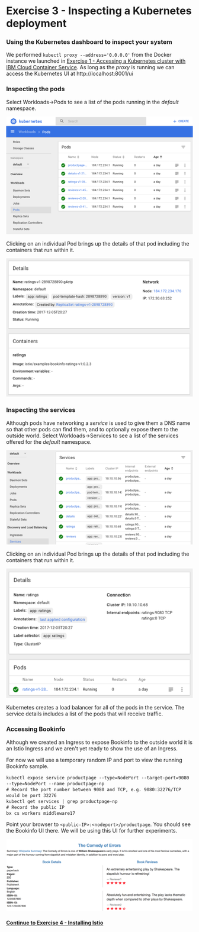 # Exercise 3 - Inspecting a Kubernetes deployment

### Using the Kubernetes dashboard to inspect your system

We performed `kubectl proxy --address='0.0.0.0'` from the Docker instance we launched in [Exercise 1 - Accessing a Kubernetes cluster with IBM Cloud Container Service](../exercise-1/README.md).  As long as the _proxy_ is running we can access the Kubernetes UI at http://localhost:8001/ui

### Inspecting the pods

Select Workloads->Pods to see a list of the pods running in the _default_ namespace.

![Web UI Pods list](pods.png)

Clicking on an individual Pod brings up the details of that pod including the containers that run within it.

![Web UI Pod details](pod-details.png)

### Inspecting the services

Although pods have networking a _service_ is used to give them a DNS name so that other pods can find them,
and to optionally expose them to the outside world.  Select Workloads->Services to see a list of the services
offered for the _default_ namespace.

![Web UI Services list](services.png)

Clicking on an individual Pod brings up the details of that pod including the containers that run within it.

![Web UI Service details](service-details.png)

Kubernetes creates a load balancer for all of the pods in the service.  The service details includes a list
of the pods that will receive traffic.

### Accessing Bookinfo

Although we created an Ingress to expose Bookinfo to the outside world it is an Istio Ingress and we aren't
yet ready to show the use of an Ingress.

For now we will use a temporary random IP and port to view the running Bookinfo sample.

```
kubectl expose service productpage --type=NodePort --target-port=9080 --type=NodePort --name productpage-np
# Record the port number between 9080 and TCP, e.g. 9080:32276/TCP would be port 32276
kubectl get services | grep productpage-np
# Record the public IP
bx cs workers middleware17
```

Point your browser to `<public-IP>:<nodeport>/productpage`.  You should see the Bookinfo UI there.  We will be
using this UI for further experiments.

<!--
Any web services on any pod can be exposed locally.  The Docker instance running the tutorial environment has port 8080 exposed.  Let's 

```
# localhost:8080 will respond as if it was productpage-v1:9080
kubectl port-forward productpage-v1-150936620-xv1j3 8080:9080
curl localhost:8080
```

Unfortunately the browser can't see productpage because the port-forward binds to 127.0.0.1, not 0.0.0.0.

-->

![Bookinfo Web UI](bookinfo.png)


#### [Continue to Exercise 4 - Installing Istio](../exercise-4/README.md)